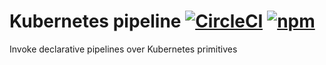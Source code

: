 # Kubernetes pipeline [![CircleCI](https://img.shields.io/circleci/project/github/possibilities/kube-pipeline.svg)](https://circleci.com/gh/possibilities/kube-pipeline) [![npm](https://img.shields.io/npm/v/kube-pipeline.svg)](https://www.npmjs.com/package/kube-pipeline)

Invoke declarative pipelines over Kubernetes primitives
